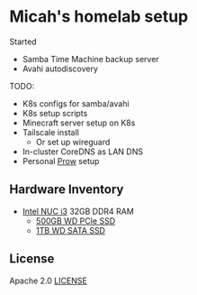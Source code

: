 # Micah's homelab setup

Started
* Samba Time Machine backup server
* Avahi autodiscovery

TODO:
* K8s configs for samba/avahi
* K8s setup scripts
* Minecraft server setup on K8s
* Tailscale install
    * Or set up wireguard
* In-cluster CoreDNS as LAN DNS
* Personal [Prow](https://prow.k8s.io/) setup

## Hardware Inventory

* [Intel NUC
    i3](https://www.newegg.com/intel-bxnuc10i3fnh1/p/N82E16856102231?Item=N82E16856102231) 32GB DDR4 RAM
    * [500GB WD PCIe
        SSD](https://www.newegg.com/western-digital-black-sn750-nvme-500gb/p/N82E16820250109?Item=N82E16820250109)
    * [1TB WD SATA
        SSD](https://www.newegg.com/samsung-860-evo-series-1tb/p/N82E16820147673?Item=N82E16820147673)

## License

Apache 2.0 [LICENSE](./LICENSE)